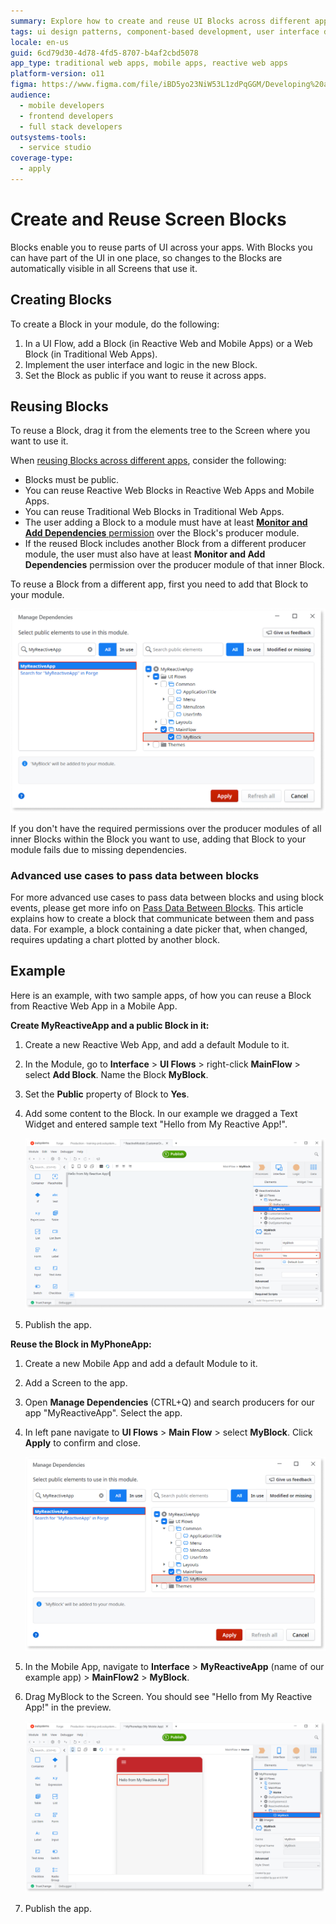 ```yaml
---
summary: Explore how to create and reuse UI Blocks across different applications in OutSystems 11 (O11) to streamline user interface development.
tags: ui design patterns, component-based development, user interface design, application development, dependency management
locale: en-us
guid: 6cd79d30-4d78-4fd5-8707-b4af2cbd5078
app_type: traditional web apps, mobile apps, reactive web apps
platform-version: o11
figma: https://www.figma.com/file/iBD5yo23NiW53L1zdPqGGM/Developing%20an%20Application?node-id=201:2
audience:
  - mobile developers
  - frontend developers
  - full stack developers
outsystems-tools:
  - service studio
coverage-type:
  - apply
---
```


# Create and Reuse Screen Blocks

Blocks enable you to reuse parts of UI across your apps. With Blocks you can have part of the UI in one place, so changes to the Blocks are automatically visible in all Screens that use it.

## Creating Blocks

To create a Block in your module, do the following:

1. In a UI Flow, add a Block (in Reactive Web and Mobile Apps) or a Web Block (in Traditional Web Apps).
1. Implement the user interface and logic in the new Block.
1. Set the Block as public if you want to reuse it across apps.

## Reusing Blocks

To reuse a Block, drag it from the elements tree to the Screen where you want to use it.

When [reusing Blocks across different apps](../../reuse-and-refactor/expose-and-reuse.md#reuse), consider the following:

* Blocks must be public.
* You can reuse Reactive Web Blocks in Reactive Web Apps and Mobile Apps.
* You can reuse Traditional Web Blocks in Traditional Web Apps.
* The user adding a Block to a module must have at least [**Monitor and Add Dependencies** permission](../../../manage-platform-app-lifecycle/manage-it-teams/about-permission-levels.md#env-permission-levels) over the Block's producer module.
* If the reused Block includes another Block from a different producer module, the user must also have at least **Monitor and Add Dependencies** permission over the producer module of that inner Block. 

To reuse a Block from a different app, first you need to add that Block to your module.

![Screenshot of the Manage Dependencies dialog in OutSystems showing the selection of MyBlock from the MyReactiveApp](images/block-reuse-manage-dependencies.png "Manage Dependencies Dialog")

<div class="info" markdown="1">

If you don't have the required permissions over the producer modules of all inner Blocks within the Block you want to use, adding that Block to your module fails due to missing dependencies.

</div>

### Advanced use cases to pass data between blocks

For more advanced use cases to pass data between blocks and using block events, please get more info on [Pass Data Between Blocks](block-communicate.md). This article explains how to create a block that communicate between them and pass data. For example, a block containing a date picker that, when changed, requires updating a chart plotted by another block.

## Example

Here is an example, with two sample apps, of how you can reuse a Block from Reactive Web App in a Mobile App.

**Create MyReactiveApp and a public Block in it:**

1. Create a new Reactive Web App, and add a default Module to it.
1. In the Module, go to **Interface** > **UI Flows** > right-click **MainFlow** > select **Add Block**. Name the Block **MyBlock**.
1. Set the **Public** property of Block to **Yes**.
1. Add some content to the Block. In our example we dragged a Text Widget and entered sample text "Hello from My Reactive App!".

    ![Screenshot of the source Reactive Web App with a public Block named MyBlock containing the text 'Hello from My Reactive App!'](images/block-reuse-source-app.png "Source App with Public Block")

1. Publish the app.

**Reuse the Block in MyPhoneApp:**

1. Create a new Mobile App and add a default Module to it.
1. Add a Screen to the app.
1. Open **Manage Dependencies** (CTRL+Q) and search producers for our app "MyReactiveApp". Select the app.
1. In left pane navigate to **UI Flows** > **Main Flow** > select **MyBlock**. Click **Apply** to confirm and close.

    ![Screenshot of the Manage Dependencies dialog in OutSystems showing the selection of MyBlock from the MyReactiveApp](images/block-reuse-manage-dependencies.png "Manage Dependencies Dialog")

1. In the Mobile App, navigate to **Interface** > **MyReactiveApp** (name of our example app) > **MainFlow2** > **MyBlock**.
1. Drag MyBlock to the Screen. You should see "Hello from My Reactive App!" in the preview.

    ![Screenshot showing the preview of MyBlock from MyReactiveApp in the Mobile App's screen with the text 'Hello from My Reactive App!'](images/block-reuse-target-app.png "Block Preview in Target App")

1. Publish the app.
